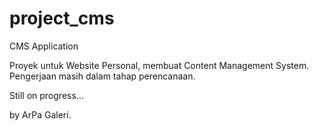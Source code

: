 # project_cms
CMS Application

Proyek untuk Website Personal, membuat Content Management System. 
Pengerjaan masih dalam tahap perencanaan.


Still on progress...

by ArPa Galeri.

